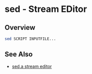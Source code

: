 # sed - Stream EDitor

## Overview

```bash
sed SCRIPT INPUTFILE...
```

## See Also

- [sed,a stream editor][gun]


[gun]: https://www.gnu.org/software/sed/manual/sed.html